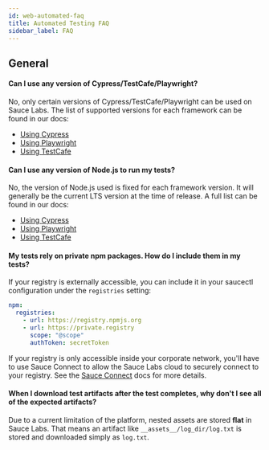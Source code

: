 ```yaml
---
id: web-automated-faq
title: Automated Testing FAQ
sidebar_label: FAQ
---
```



## General

#### **Can I use any version of Cypress/TestCafe/Playwright?**

No, only certain versions of Cypress/TestCafe/Playwright can be used on Sauce Labs. The list of
supported versions for each framework can be found in our docs:

* [Using Cypress](https://docs.saucelabs.com/web-apps/automated-testing/cypress/#supported-testing-platforms)
* [Using Playwright](https://docs.saucelabs.com/web-apps/automated-testing/playwright/#supported-testing-platforms)
* [Using TestCafe](https://docs.saucelabs.com/web-apps/automated-testing/testcafe/#supported-testing-platforms)

#### **Can I use any version of Node.js to run my tests?**

No, the version of Node.js used is fixed for each framework version. It will generally be the current
LTS version at the time of release. A full list can be found in our docs:

* [Using Cypress](https://docs.saucelabs.com/web-apps/automated-testing/cypress/#supported-testing-platforms)
* [Using Playwright](https://docs.saucelabs.com/web-apps/automated-testing/playwright/#supported-testing-platforms)
* [Using TestCafe](https://docs.saucelabs.com/web-apps/automated-testing/testcafe/#supported-testing-platforms)

#### **My tests rely on private npm packages. How do I include them in my tests?**

If your registry is externally accessible, you can include it in your saucectl configuration 
under the `registries` setting:

```yaml
npm:
  registries:
    - url: https://registry.npmjs.org
    - url: https://private.registry
      scope: "@scope"
      authToken: secretToken
```

If your registry is only accessible inside your corporate network, you'll have to use 
Sauce Connect to allow the Sauce Labs cloud to securely connect to your registry. See the
[Sauce Connect](https://docs.saucelabs.com/secure-connections/sauce-connect-5/) docs for more
details.

#### **When I download test artifacts after the test completes, why don't I see all of the expected artifacts?**

Due to a current limitation of the platform, nested assets are stored **flat** in Sauce Labs. 
That means an artifact like `__assets__/log_dir/log.txt` is stored and downloaded simply as
`log.txt`.
